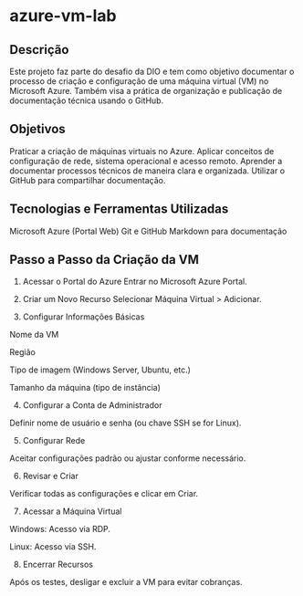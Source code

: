 # azure-vm-lab

## Descrição
Este projeto faz parte do desafio da DIO e tem como objetivo documentar o processo de criação e configuração de uma máquina virtual (VM) no Microsoft Azure. Também visa a prática de organização e publicação de documentação técnica usando o GitHub.

## Objetivos

Praticar a criação de máquinas virtuais no Azure.
Aplicar conceitos de configuração de rede, sistema operacional e acesso remoto.
Aprender a documentar processos técnicos de maneira clara e organizada.
Utilizar o GitHub para compartilhar documentação.

## Tecnologias e Ferramentas Utilizadas

Microsoft Azure (Portal Web)
Git e GitHub
Markdown para documentação

## Passo a Passo da Criação da VM

1. Acessar o Portal do Azure
Entrar no Microsoft Azure Portal.

2. Criar um Novo Recurso
Selecionar Máquina Virtual > Adicionar.

3. Configurar Informações Básicas

Nome da VM

Região

Tipo de imagem (Windows Server, Ubuntu, etc.)

Tamanho da máquina (tipo de instância)

4. Configurar a Conta de Administrador

Definir nome de usuário e senha (ou chave SSH se for Linux).

5. Configurar Rede

Aceitar configurações padrão ou ajustar conforme necessário.

6. Revisar e Criar

Verificar todas as configurações e clicar em Criar.

7. Acessar a Máquina Virtual

Windows: Acesso via RDP.

Linux: Acesso via SSH.

8. Encerrar Recursos

Após os testes, desligar e excluir a VM para evitar cobranças.
